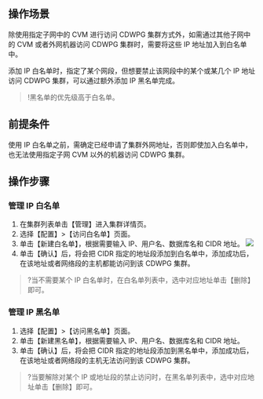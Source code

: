 ## 操作场景
除使用指定子网中的 CVM 进行访问 CDWPG 集群方式外，如需通过其他子网中的 CVM 或者外网机器访问 CDWPG 集群时，需要将这些 IP 地址加入到白名单中。

添加 IP 白名单时，指定了某个网段，但想要禁止该网段中的某个或某几个 IP 地址访问 CDWPG 集群，可以通过额外添加 IP 黑名单完成。
>!黑名单的优先级高于白名单。

## 前提条件
使用 IP 白名单之前，需确定已经申请了集群外网地址，否则即使加入白名单中，也无法使用指定子网 CVM 以外的机器访问 CDWPG 集群。

## 操作步骤
### 管理 IP 白名单
1. 在集群列表单击【管理】进入集群详情页。
2. 选择【配置】>【访问白名单】页面。
3. 单击【新建白名单】，根据需要输入 IP、用户名、数据库名和 CIDR 地址。
![](https://main.qcloudimg.com/raw/78d27afff552f94f15e328d8359baa93.png)
4. 单击【确认】后，将会把 CIDR 指定的地址段添加到白名单中，添加成功后，在该地址或者网络段的主机都能访问到该 CDWPG 集群。
>?当不需要某个 IP 白名单时，在白名单列表中，选中对应地址单击【删除】即可。

### 管理 IP 黑名单
1. 选择【配置】>【访问黑名单】页面。
2. 单击【新建黑名单】，根据需要输入 IP、用户名、数据库名和 CIDR 地址。
3. 单击【确认】后，将会把 CIDR 指定的地址段添加到黑名单中，添加成功后，在该地址或者网络段的主机无法访问到该 CDWPG 集群。
>?当要解除对某个 IP 或地址段的禁止访问时，在黑名单列表中，选中对应地址单击【删除】即可。
